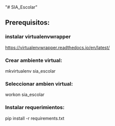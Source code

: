 "# SIA_Escolar" 

## Prerequisitos:
### instalar virtualenvwrapper
https://virtualenvwrapper.readthedocs.io/en/latest/

### Crear ambiente virtual:
mkvirtualenv sia_escolar
### Seleccionar ambien virtual:
workon sia_escolar

### Instalar requerimientos:
pip install -r requirements.txt
